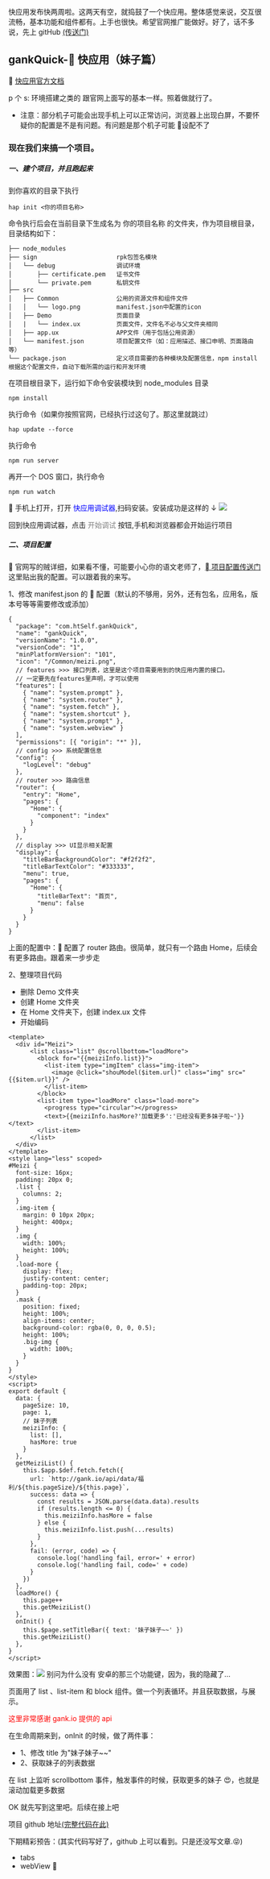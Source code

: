 快应用发布快两周啦。这两天有空，就捣鼓了一个快应用。整体感觉来说，交互很流畅，基本功能和组件都有。上手也很快。希望官网推广能做好。好了，话不多说，先上 gitHub [(传送门)](https://github.com/HOTAO/gankQuick)

## gankQuick- 快应用（妹子篇）


[快应用官方文档](https://doc.quickapp.cn/)

p 个 s: 环境搭建之类的 跟官网上面写的基本一样。照着做就行了。

* 注意：部分机子可能会出现手机上可以正常访问，浏览器上出现白屏，不要怀疑你的配置是不是有问题。有问题是那个机子可能  设配不了

### 现在我们来搞一个项目。

##### 一、建个项目，并且跑起来

到你喜欢的目录下执行

```
hap init <你的项目名称>
```

命令执行后会在当前目录下生成名为 你的项目名称 的文件夹，作为项目根目录，目录结构如下：

```
├── node_modules
├── sign                      rpk包签名模块
│   └── debug                 调试环境
│       ├── certificate.pem   证书文件
│       └── private.pem       私钥文件
├── src
│   ├── Common                公用的资源文件和组件文件
│   │   └── logo.png          manifest.json中配置的icon
│   ├── Demo                  页面目录
│   |   └── index.ux          页面文件，文件名不必与父文件夹相同
│   ├── app.ux                APP文件（用于包括公用资源）
│   └── manifest.json         项目配置文件（如：应用描述、接口申明、页面路由等）
└── package.json              定义项目需要的各种模块及配置信息，npm install根据这个配置文件，自动下载所需的运行和开发环境
```

在项目根目录下，运行如下命令安装模块到 node_modules 目录

```
npm install
```

执行命令（如果你按照官网，已经执行过这句了。那这里就跳过）

```
hap update --force
```

执行命令

```
npm run server
```

再开一个 DOS 窗口，执行命令

```
npm run watch
```

 手机上打开，打开 <font color="blue">快应用调试器</font>,扫码安装。安装成功是这样的 ↓
![](https://doc.quickapp.cn/readme.png)

回到快应用调试器，点击 <font color="grey">开始调试</font> 按钮,手机和浏览器都会开始运行项目

##### 二、项目配置

 官网写的贼详细，如果看不懂，可能要小心你的语文老师了，[ 项目配置传送门](https://doc.quickapp.cn/tutorial/getting-started/project-configuration.html)
这里贴出我的配置。可以跟着我的来写。

1、修改 manifest.json 的  配置（默认的不够用，另外，还有包名，应用名，版本号等等需要修改或添加）

```
{
  "package": "com.htSelf.gankQuick",
  "name": "gankQuick",
  "versionName": "1.0.0",
  "versionCode": "1",
  "minPlatformVersion": "101",
  "icon": "/Common/meizi.png",
  // features >>> 接口列表，这里是这个项目需要用到的快应用内置的接口。
  // 一定要先在features里声明，才可以使用
  "features": [
    { "name": "system.prompt" },
    { "name": "system.router" },
    { "name": "system.fetch" },
    { "name": "system.shortcut" },
    { "name": "system.prompt" },
    { "name": "system.webview" }
  ],
  "permissions": [{ "origin": "*" }],
  // config >>> 系统配置信息
  "config": {
    "logLevel": "debug"
  },
  // router >>> 路由信息
  "router": {
    "entry": "Home",
    "pages": {
      "Home": {
        "component": "index"
      }
    }
  },
  // display >>> UI显示相关配置
  "display": {
    "titleBarBackgroundColor": "#f2f2f2",
    "titleBarTextColor": "#333333",
    "menu": true,
    "pages": {
      "Home": {
        "titleBarText": "首页",
        "menu": false
      }
    }
  }
}
```

上面的配置中： 配置了 router 路由。很简单，就只有一个路由 Home，后续会有更多路由。跟着来一步步走

2、整理项目代码

* 删除 Demo 文件夹
* 创建 Home 文件夹
* 在 Home 文件夹下，创建 index.ux 文件
* 开始编码

```
<template>
  <div id="Meizi">
      <list class="list" @scrollbottom="loadMore">
        <block for="{{meiziInfo.list}}">
          <list-item type="imgItem" class="img-item">
            <image @click="shouModel($item.url)" class="img" src="{{$item.url}}" />
          </list-item>
        </block>
        <list-item type="loadMore" class="load-more">
          <progress type="circular"></progress>
          <text>{{meiziInfo.hasMore?'加载更多':'已经没有更多妹子啦~'}}</text>
        </list-item>
      </list>
  </div>
</template>
<style lang="less" scoped>
#Meizi {
  font-size: 16px;
  padding: 20px 0;
  .list {
    columns: 2;
  }
  .img-item {
    margin: 0 10px 20px;
    height: 400px;
  }
  .img {
    width: 100%;
    height: 100%;
  }
  .load-more {
    display: flex;
    justify-content: center;
    padding-top: 20px;
  }
  .mask {
    position: fixed;
    height: 100%;
    align-items: center;
    background-color: rgba(0, 0, 0, 0.5);
    height: 100%;
    .big-img {
      width: 100%;
    }
  }
}
</style>
<script>
export default {
  data: {
    pageSize: 10,
    page: 1,
    // 妹子列表
    meiziInfo: {
      list: [],
      hasMore: true
    }
  },
  getMeiziList() {
    this.$app.$def.fetch.fetch({
      url: `http://gank.io/api/data/福利/${this.pageSize}/${this.page}`,
      success: data => {
        const results = JSON.parse(data.data).results
        if (results.length <= 0) {
          this.meiziInfo.hasMore = false
        } else {
          this.meiziInfo.list.push(...results)
        }
      },
      fail: (error, code) => {
        console.log('handling fail, error=' + error)
        console.log('handling fail, code=' + code)
      }
    })
  },
  loadMore() {
    this.page++
    this.getMeiziList()
  },
  onInit() {
    this.$page.setTitleBar({ text: '妹子妹子~~' })
    this.getMeiziList()
  },
}
</script>
```

效果图：![](https://user-gold-cdn.xitu.io/2018/3/29/1626fa9a61014d66?w=1080&h=2160&f=jpeg&s=192838)
别问为什么没有 安卓的那三个功能键，因为，我的隐藏了...

页面用了 list 、list-item 和 block 组件。做一个列表循环。并且获取数据，与展示。

<font color="red">这里非常感谢 gank.io 提供的 api</font>

在生命周期来到，onInit 的时候，做了两件事：

* 1、修改 title 为"妹子妹子~~"
* 2、获取妹子的列表数据

在 list 上监听 scrollbottom 事件，触发事件的时候，获取更多的妹子 😍，也就是 滚动加载更多数据

OK 就先写到这里吧。后续在接上吧

项目 github 地址[(完整代码在此)](https://github.com/HOTAO/gankQuick)

下期精彩预告：(其实代码写好了，github 上可以看到。只是还没写文章.😝)

* tabs
* webView
  
